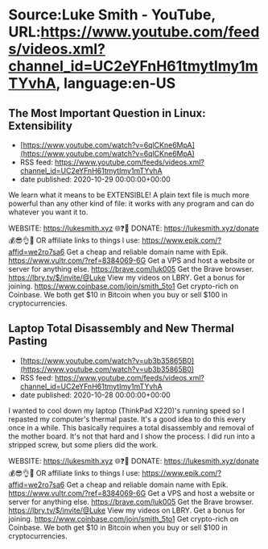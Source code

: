 # Source:Luke Smith - YouTube, URL:https://www.youtube.com/feeds/videos.xml?channel_id=UC2eYFnH61tmytImy1mTYvhA, language:en-US

## The Most Important Question in Linux: Extensibility
 - [https://www.youtube.com/watch?v=6qlCKne6MpA](https://www.youtube.com/watch?v=6qlCKne6MpA)
 - RSS feed: https://www.youtube.com/feeds/videos.xml?channel_id=UC2eYFnH61tmytImy1mTYvhA
 - date published: 2020-10-29 00:00:00+00:00

We learn what it means to be EXTENSIBLE! A plain text file is much more powerful than any other kind of file: it works with any program and can do whatever you want it to.

WEBSITE: https://lukesmith.xyz 🌐❓🔎
DONATE: https://lukesmith.xyz/donate 💰😎👌💯
OR affiliate links to things l use:
https://www.epik.com/?affid=we2ro7sa6 Get a cheap and reliable domain name with Epik.
https://www.vultr.com/?ref=8384069-6G Get a VPS and host a website or server for anything else.
https://brave.com/luk005 Get the Brave browser.
https://lbry.tv/$/invite/@Luke View my videos on LBRY. Get a bonus for joining.
https://www.coinbase.com/join/smith_5to1 Get crypto-rich on Coinbase. We both get $10 in Bitcoin when you buy or sell $100 in cryptocurrencies.

## Laptop Total Disassembly and New Thermal Pasting
 - [https://www.youtube.com/watch?v=ub3b35865B0](https://www.youtube.com/watch?v=ub3b35865B0)
 - RSS feed: https://www.youtube.com/feeds/videos.xml?channel_id=UC2eYFnH61tmytImy1mTYvhA
 - date published: 2020-10-28 00:00:00+00:00

I wanted to cool down my laptop (ThinkPad X220)'s running speed so I repasted my computer's thermal paste. It's a good idea to do this every once in a while. This basically requires a total disassembly and removal of the mother board. It's not that hard and I show the process. I did run into a stripped screw, but some pliers did the work.

WEBSITE: https://lukesmith.xyz 🌐❓🔎
DONATE: https://lukesmith.xyz/donate 💰😎👌💯
OR affiliate links to things l use:
https://www.epik.com/?affid=we2ro7sa6 Get a cheap and reliable domain name with Epik.
https://www.vultr.com/?ref=8384069-6G Get a VPS and host a website or server for anything else.
https://brave.com/luk005 Get the Brave browser.
https://lbry.tv/$/invite/@Luke View my videos on LBRY. Get a bonus for joining.
https://www.coinbase.com/join/smith_5to1 Get crypto-rich on Coinbase. We both get $10 in Bitcoin when you buy or sell $100 in cryptocurrencies.

